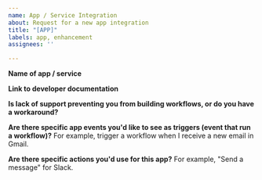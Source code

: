 ```yaml
---
name: App / Service Integration
about: Request for a new app integration
title: "[APP]"
labels: app, enhancement
assignees: ''

---
```


**Name of app / service**

**Link to developer documentation**

**Is lack of support preventing you from building workflows, or do you have a workaround?**

**Are there specific app events you'd like to see as triggers (event that run a workflow)?**
For example, trigger a workflow when I receive a new email in Gmail.

**Are there specific actions you'd use for this app?**
For example, "Send a message" for Slack.
